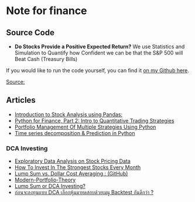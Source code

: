 
Note for finance
==
## Source Code

- **Do Stocks Provide a Positive Expected Return?**
We use Statistics and Simulation to Quantify how Confident we can be that the S&P 500 will Beat Cash (Treasury Bills)

If you would like to run the code yourself, you can find it  [on my Github here](https://github.com/yiuhyuk/Stocks_vs_Cash).

[Source:](https://towardsdatascience.com/do-stocks-provide-a-positive-expected-return-d21571e78ea4)

## Articles

- [Introduction to Stock Analysis using Pandas:](http://www.quantsbin.com/introduction-stock-analysis-pandas1/)
- [Python for Finance, Part 2: Intro to Quantitative Trading Strategies](https://www.learndatasci.com/tutorials/python-finance-part-2-intro-quantitative-trading-strategies/)
- [Portfolio Management Of Multiple Strategies Using Python](https://blog.quantinsti.com/portfolio-management-strategy-python/)
- [Time series decomposition & Prediction in Python](https://www.pythonforfinance.net/2019/07/22/time-series-decomposition-prediction-in-python/)

### DCA  Investing
- [Exploratory Data Analysis on Stock Pricing Data](https://www.codementor.io/blog/quantitative-trading-6i4dw8wj4z)
- [How To Invest In The Strongest Stocks Every Month](https://decodingmarkets.com/regular-investing-strongest-stocks/)
- [Lump Sum vs. Dollar Cost Averaging : (GitHub)](https://kykiefer.github.io/lump-sum-vs-dca.html)
- [Modern-Portfolio-Theory](https://github.com/ibiscp/Modern-Portfolio-Theory)
- [Lump Sum or DCA Investing?](https://medium.com/@miarenauly/lump-sum-or-dca-investing-681b67014ca0)
- [ก่อนจะลงทุนแบบ DCA เลือกหุ้นมาทดสอบด้วยเมนู Backtest กันดีกว่า ?](https://knowledge.bualuang.co.th/knowledge-base/dca_backtest/)
<!--stackedit_data:
eyJoaXN0b3J5IjpbLTEyMjk0NzIxNzUsLTE1NzYyOTA1MSwtMT
M5Nzk3MDcxNCwtMTYzMjA5MTg0NywxNzE4NzU3NTYzLDE2NjM4
NzQ5MzZdfQ==
-->